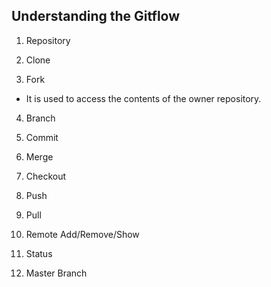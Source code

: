 ## Understanding the Gitflow


1. Repository


2. Clone


3. Fork  
* It is used to access the contents of the owner repository.



4. Branch


5. Commit


6. Merge


7. Checkout


8. Push


9. Pull


10. Remote Add/Remove/Show


11. Status


12. Master Branch
